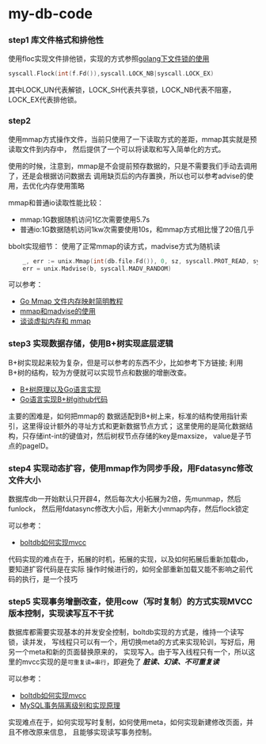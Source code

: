 # my-db-code

### step1 库文件格式和排他性
使用floc实现文件排他锁，实现的方式参照[golang下文件锁的使用](https://zhuanlan.zhihu.com/p/326991516)
```go
syscall.Flock(int(f.Fd()),syscall.LOCK_NB|syscall.LOCK_EX)
```
其中LOCK_UN代表解锁，LOCK_SH代表共享锁，LOCK_NB代表不阻塞，LOCK_EX代表排他锁。


### step2 
使用mmap方式操作文件，当前只使用了一下读取方式的差距，mmap其实就是预读取文件到内存中，
然后提供了一个可以将读取和写入简单化的方式。

使用的时候，注意到，mmap是不会提前预存数据的，只是不需要我们手动去调用了，还是会根据访问数据去
调用缺页后的内存置换，所以也可以参考advise的使用，去优化内存使用策略

mmap和普通io读取性能比较：
* mmap:1G数据随机访问1亿次需要使用5.7s
* 普通io:1G数据随机访问1kw次需要使用10s，和mmap方式相比慢了20倍几乎

bbolt实现细节：
使用了正常mmap的读方式，madvise方式为随机读
```go
	_, err := unix.Mmap(int(db.file.Fd()), 0, sz, syscall.PROT_READ, syscall.MAP_SHARED|db.MmapFlags)
    err = unix.Madvise(b, syscall.MADV_RANDOM)
```

可以参考：
* [Go Mmap 文件内存映射简明教程](https://geektutu.com/post/quick-go-mmap.html)
* [mmap和madvise的使用](https://www.cnblogs.com/wlzy/p/10665472.html)
* [谈谈虚拟内存和 mmap](https://juejin.cn/post/6844904058667401230)

### step3 实现数据存储，使用B+树实现底层逻辑

B+树实现起来较为复杂，但是可以参考的东西不少，比如参考下方链接;
利用B+树的结构，较为方便就可以实现节点和数据的增删改查。

* [B+树原理以及Go语言实现](https://segmentfault.com/a/1190000041696709)
* [Go语言实现B+树github代码](https://github.com/haming123/gods)

主要的困难是，如何把mmap的
数据适配到B+树上来，标准的结构使用指针索引，这里得设计额外的寻址方式和更新数据节点方式；
这里使用的是简化数据结构，只存储int-int的键值对，然后树杈节点存储的key是maxsize，
value是子节点的pageID。

### step4 实现动态扩容，使用mmap作为同步手段，用Fdatasync修改文件大小

数据库db一开始默认只开辟4，然后每次大小拓展为2倍，先munmap，然后funlock，
然后用fdatasync修改大小后，用新大小mmap内存，然后flock锁定

可以参考：
* [boltdb如何实现mvcc](https://backendhouse.github.io/post/boltdb学习笔记之一-存储管理/)

代码实现的难点在于，拓展的时机，拓展的实现，以及如何拓展后重新加载db，要知道扩容代码是在实际
操作时候进行的，如何全部重新加载又能不影响之前代码的执行，是一个技巧

### step5 实现事务增删改查，使用cow（写时复制）的方式实现MVCC版本控制，实现读写互不干扰

数据库都需要实现基本的并发安全控制，boltdb实现的方式是，维持一个读写锁，读并发，
写线程只可以有一个，用切换meta的方式来实现轮训，写好后，用另一个meta和新的页面替换原来的，
实现写入。由于写入线程只有一个，所以这里的mvcc实现的是`可重复读=串行`，即避免了
***脏读、幻读、不可重复读***

可以参考：
* [boltdb如何实现mvcc](https://www.codedump.info/post/20200726-boltdb-4/#boltdb如何实现mvcc)
* [MySQL事务隔离级别和实现原理](https://zhuanlan.zhihu.com/p/117476959)

实现难点在于，如何实现写时复制，如何使用meta，如何实现新建修改页面，并且不修改原来信息，
且能够实现读写事务控制。 